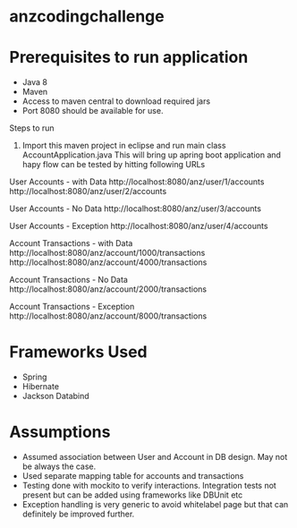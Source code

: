 # anzcodingchallenge

# Prerequisites to run application
- Java 8
- Maven
- Access to maven central to download required jars
- Port 8080 should be available for use.

Steps to run 

1. Import this maven project in eclipse and run main class AccountApplication.java
This will bring up apring boot application and hapy flow can be tested by hitting following URLs

User Accounts - with Data
http://localhost:8080/anz/user/1/accounts
http://localhost:8080/anz/user/2/accounts

User Accounts - No Data
http://localhost:8080/anz/user/3/accounts

User Accounts - Exception
http://localhost:8080/anz/user/4/accounts

Account Transactions - with Data
http://localhost:8080/anz/account/1000/transactions
http://localhost:8080/anz/account/4000/transactions

Account Transactions - No Data
http://localhost:8080/anz/account/2000/transactions

Account Transactions - Exception
http://localhost:8080/anz/account/8000/transactions

# Frameworks Used
- Spring
- Hibernate
- Jackson Databind

# Assumptions

- Assumed association between User and Account in DB design. May not be always the case.
- Used separate mapping table for accounts and transactions
- Testing done with mockito to verify interactions. Integration tests not present but can be added using frameworks like DBUnit etc
- Exception handling is very generic to avoid whitelabel page but that can definitely be improved further.